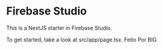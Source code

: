 # Firebase Studio

This is a NextJS starter in Firebase Studio.

To get started, take a look at src/app/page.tsx.
Feito Por BIG